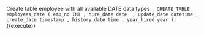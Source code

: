 
Create table employee with all available DATE data types ` 
CREATE TABLE employees_date (
     emp_no INT
     , hire_date date 
     , update_date datetime
     , create_date timestamp
     , history_date time
     , year_hired year
);`{{execute}}

